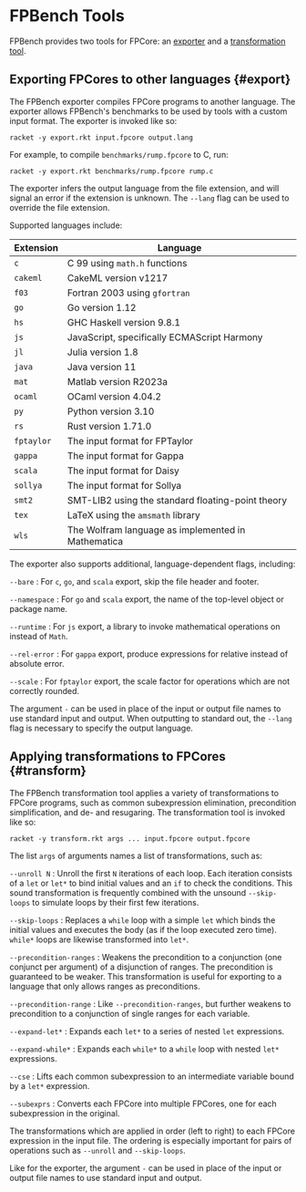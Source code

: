 # FPBench Tools

FPBench provides two tools for FPCore: an [exporter](#export) and a
[transformation tool](#transform).

## Exporting FPCores to other languages {#export}

The FPBench exporter compiles FPCore programs to another language. The
exporter allows FPBench's benchmarks to be used by tools with a custom
input format. The exporter is invoked like so:

``` shell
racket -y export.rkt input.fpcore output.lang
```

For example, to compile `benchmarks/rump.fpcore` to C, run:

``` shell
racket -y export.rkt benchmarks/rump.fpcore rump.c
```

The exporter infers the output language from the file extension, and
will signal an error if the extension is unknown. The `--lang` flag
can be used to override the file extension.

Supported languages include:

| Extension  | Language                                           |
|------------|----------------------------------------------------|
| `c`        | C 99 using `math.h` functions                      |
| `cakeml`   | CakeML version v1217                               |
| `f03`      | Fortran 2003 using `gfortran`                      |
| `go`       | Go version 1.12                                    |
| `hs`       | GHC Haskell version 9.8.1                          |
| `js`       | JavaScript, specifically ECMAScript Harmony        |
| `jl`       | Julia version 1.8                                  |
| `java`     | Java version 11                                    |
| `mat`      | Matlab version R2023a                              |
| `ocaml`    | OCaml version 4.04.2                               |
| `py`       | Python version 3.10                                |
| `rs`       | Rust version 1.71.0                                |
| `fptaylor` | The input format for FPTaylor                      |
| `gappa`    | The input format for Gappa                         |
| `scala`    | The input format for Daisy                         |
| `sollya`   | The input format for Sollya                        |
| `smt2`     | SMT-LIB2 using the standard floating-point theory  |
| `tex`      | LaTeX using the `amsmath` library                  |
| `wls`      | The Wolfram language as implemented in Mathematica |

The exporter also supports additional, language-dependent flags,
including:

`--bare`
:   For `c`, `go`, and `scala` export, skip the file header and
    footer.

`--namespace`
:   For `go` and `scala` export, the name of the top-level object or
    package name.

`--runtime`
:   For `js` export, a library to invoke mathematical operations on
    instead of `Math`.

`--rel-error`
:   For `gappa` export, produce expressions for relative instead of
    absolute error.

`--scale`
:   For `fptaylor` export, the scale factor for operations which
    are not correctly rounded.

The argument `-` can be used in place of the input or output file
names to use standard input and output. When outputting to standard
out, the `--lang` flag is necessary to specify the output language.

## Applying transformations to FPCores {#transform}

The FPBench transformation tool applies a variety of transformations to
FPCore programs, such as common subexpression elimination, precondition
simplification, and de- and resugaring. The transformation tool is
invoked like so:

``` shell
racket -y transform.rkt args ... input.fpcore output.fpcore
```

The list `args` of arguments names a list of transformations, such as:

`--unroll N`
:   Unroll the first `N` iterations of each loop. Each iteration
    consists of a `let` or `let*` to bind initial values and an `if`
    to check the conditions. This sound transformation is frequently
    combined with the unsound `--skip-loops` to simulate loops by
    their first few iterations.

`--skip-loops`
:   Replaces a `while` loop with a simple `let` which binds the initial
    values and executes the body (as if the loop executed zero time).
    `while*` loops are likewise transformed into `let*`.

`--precondition-ranges`
:   Weakens the precondition to a conjunction (one conjunct per
    argument) of a disjunction of ranges. The precondition is guaranteed
    to be weaker. This transformation is useful for exporting to a
    language that only allows ranges as preconditions.

`--precondition-range`
:   Like `--precondition-ranges`, but further weakens to precondition to
    a conjunction of single ranges for each variable.

`--expand-let*`
:   Expands each `let*` to a series of nested `let` expressions.

`--expand-while*`
:   Expands each `while*` to a `while` loop with nested `let*`
    expressions.

`--cse`
:   Lifts each common subexpression to an intermediate variable bound by
    a `let*` expression.

`--subexprs`
:   Converts each FPCore into multiple FPCores, one for each
    subexpression in the original.

The transformations which are applied in order (left to right) to each
FPCore expression in the input file. The ordering is especially
important for pairs of operations such as `--unroll` and
`--skip-loops`.

Like for the exporter, the argument `-` can be used in place of the
input or output file names to use standard input and output.
